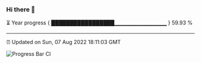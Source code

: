 ### Hi there 👋

⏳ Year progress { █████████████████▁▁▁▁▁▁▁▁▁▁▁▁▁ } 59.93 %

---

⏰ Updated on Sun, 07 Aug 2022 18:11:03 GMT

![Progress Bar CI](https://github.com/Shyam-Makwana/GitHub-Actions-Demo/workflows/Progress%20Bar%20CI/badge.svg)
